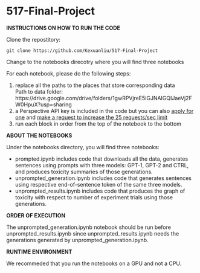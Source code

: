 # 517-Final-Project

<b>INSTRUCTIONS ON HOW TO RUN THE CODE</b>
<p />
Clone the repostitory:
<p>
<code>git clone https://github.com/Kexuanliu/517-Final-Project</code>
<p>
  Change to the notebooks direcotry where you will find three notebooks
<p>
For each notebook, please do the following steps:
<ol>
<li> replace all the paths to the places that store corresponding data<br>
  Path to data folder: https://drive.google.com/drive/folders/1gwRPVjreE5iGJNAIGQIJaeVj2FW0HpuX?usp=sharing
<li> a Perspective API key is included in the code but you can also <a href="https://support.perspectiveapi.com/s/docs-get-started">apply for one</a> and <a href="https://support.perspectiveapi.com/s/request-quota-increase">make a request to increase the 25 requests/sec limit<a>
<li> run each block in order from the top of the notebook to the bottom
</ol> 
<p>
  <b>ABOUT THE NOTEBOOKS</b>
<P>
Under the notebooks directory, you will find three notebooks:<br />
<ul>
<li>prompted.ipynb includes code that downloads all the data, generates sentences using prompts with three models: GPT-1, GPT-2 and CTRL, and produces toxicity summaries of those generations.
<li>unprompted_generation.ipynb includes code that generates sentences using respective end-of-sentence token of the same three models.
<li>unprompted_results.ipynb includes code that produces the graph of toxicity with respect to number of experiment trials using those generations.
</ul>
<P/>
<p>
  <b>ORDER OF EXECUTION</b>
<p>
The unprompted_generation.ipynb notebook should be run before unprompted_results.ipynb since unprompted_results.ipynb needs the generations generated by unprompted_generation.ipynb. 
<P>
  <b>RUNTIME ENVIRONMENT</b>
<P>
We recommeded that you run the notebooks on a GPU and not a CPU.

